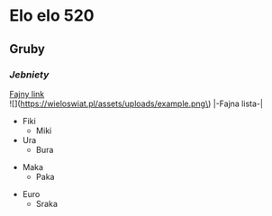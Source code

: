 # Elo elo 520 
## **Gruby** 
### *Jebniety* 
[Fajny link](https://youtu.be/axtnPlGJVIA)\
![](https://wieloswiat.pl/assets/uploads/example.png\)
|-Fajna lista-|
* Fiki 
  * Miki
* Ura 
  + Bura
+ Maka 
  - Paka 
- Euro 
  - Sraka
